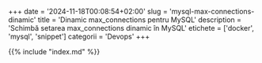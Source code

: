 +++
date = '2024-11-18T00:08:54+02:00'
slug = 'mysql-max-connections-dinamic'
title = 'Dinamic max_connections pentru MySQL'
description = 'Schimbă setarea max_connections dinamic în MySQL'
etichete = ['docker', 'mysql', 'snippet']
categorii = 'Devops'
+++

{{% include "index.md" %}}
